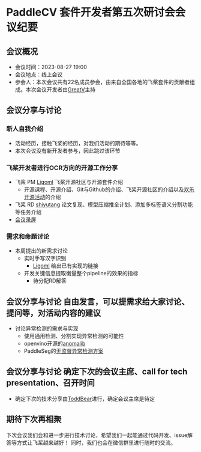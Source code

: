 # PaddleCV 套件开发者第五次研讨会会议纪要

## 会议概况
- 会议时间：2023-08-27 19:00
- 会议地点：线上会议
- 参会人：本次会议共有22名成员参会，由来自全国各地的飞桨套件的贡献者组成。本次会议开发者由[GreatV](https://github.com/GreatV)主持

## 会议分享与讨论

### 新人自我介绍
  * 活动经历，接触飞桨的经历，对我们活动的期待等等。
  * 本次会议没有新开发者参与，因此跳过该环节
### 飞桨开发者进行OCR方向的开源工作分享
  * 飞桨 PM [Ligoml](https://github.com/Ligoml) 飞桨开源社区与开源套件介绍
    * 开源课程、开源介绍、Git与Github的介绍、飞桨开源社区的介绍以及[欢乐开源活动](https://github.com/PaddlePaddle/Paddle/issues/56689)的介绍
  * 飞桨 RD [shiyutang](https://github.com/shiyutang) 论文复现、模型压缩推全计划、添加多标签语义分割功能等任务介绍
  * [会议录屏](https://meeting.tencent.com/v2/cloud-record/share?id=3aa170d5-bb47-4c1a-b9ba-55359fba5210&from=3)
### 需求和命题讨论
  * 本周提出的新需求讨论
    * 实时手写汉字识别
      * [Ligoml](https://github.com/Ligoml) 给出已有实现的链接
    * 开发关键信息提取衡量整个pipeline的效果的指标
      * 待分配RD解答
## 会议分享与讨论 自由发言，可以提需求给大家讨论、提问等，对活动内容的建议
  * 讨论异常检测的需求与实现
    * 使用通用检测、分割实现异常检测的可能性
    * openvino开源的[anomalib](https://github.com/openvinotoolkit/anomalib)
    * PaddleSeg的[无监督异常检测方案](https://github.com/PaddlePaddle/PaddleSeg/blob/develop/contrib/QualityInspector/docs/uad/README.md#%E6%97%A0%E7%9B%91%E7%9D%A3%E5%BC%82%E5%B8%B8%E6%A3%80%E6%B5%8B%E6%96%B9%E6%A1%88)
## 会议分享与讨论 确定下次的会议主席、call for tech presentation、召开时间
  * 确定下次的技术分享由[ToddBear](https://github.com/ToddBear)进行，确定会议主席是待定

## 期待下次再相聚
下次会议我们会和进一步进行技术讨论，希望我们一起能通过代码开发、issue解答等方式让飞桨越来越好！
同时，我们也会在微信群里进行随时的交流。
